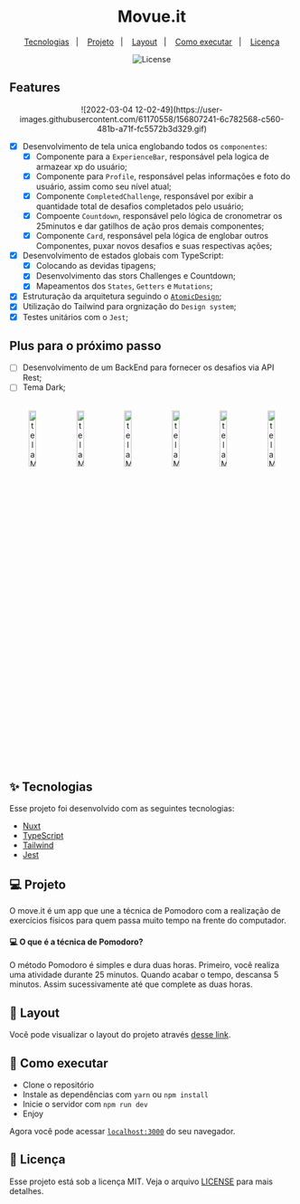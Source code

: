 <h1 align="center">
  Movue.it
</h1>

<p align="center">
  <a href="#-tecnologias">Tecnologias</a>&nbsp;&nbsp;&nbsp;|&nbsp;&nbsp;&nbsp;
  <a href="#-projeto">Projeto</a>&nbsp;&nbsp;&nbsp;|&nbsp;&nbsp;&nbsp;
  <a href="#-layout">Layout</a>&nbsp;&nbsp;&nbsp;|&nbsp;&nbsp;&nbsp;
  <a href="#-como-executar">Como executar</a>&nbsp;&nbsp;&nbsp;|&nbsp;&nbsp;&nbsp;
  <a href="#-licença">Licença</a>
</p>

<p align="center">
  <img alt="License" src="https://img.shields.io/static/v1?label=license&message=MIT&color=8257E5&labelColor=000000">
</p>

## Features

<p align="center">
	![2022-03-04 12-02-49](https://user-images.githubusercontent.com/61170558/156807241-6c782568-c560-481b-a71f-fc5572b3d329.gif)
</p>

- [x] Desenvolvimento de tela unica englobando todos os `componentes`:
  - [x] Componente para a `ExperienceBar`, responsável pela logica de armazear xp do usuário;
  - [x] Componente para `Profile`, responsável pelas informações e foto do usuário, assim como seu nível atual;
  - [x] Componente `CompletedChallenge`, responsável por exibir a quantidade total de desafios completados pelo usuário;
  - [x] Compoente `Countdown`, responsável pelo lógica de cronometrar os 25minutos e dar gatilhos de ação pros demais componentes;
  - [x] Componente `Card`, responsável pela lógica de englobar outros Componentes, puxar novos desafios e suas respectivas ações;
- [x] Desenvolvimento de estados globais com TypeScript:
  - [x] Colocando as devidas tipagens;
  - [x] Desenvolvimento das stors Challenges e Countdown;
  - [x] Mapeamentos dos `States`, `Getters` e `Mutations`;
- [x] Estruturação da arquitetura seguindo o <a href="https://medium.com/pretux/atomic-design-o-que-%C3%A9-como-surgiu-e-sua-import%C3%A2ncia-para-a-cria%C3%A7%C3%A3o-do-design-system-e3ac7b5aca2c" target="_blank">`AtomicDesign`</a>;
- [x] Utilização do Tailwind para orgnização do `Design system`;
- [x] Testes unitários com o `Jest`;

## Plus para o próximo passo
- [ ] Desenvolvimento de um BackEnd para fornecer os desafios via API Rest;
- [ ] Tema Dark;

<div style="display: inline_block" align="center"><br>
  <img align="center" alt="telaMobile" width="16%" src=".github/images/img-01.png">
  <img align="center" alt="telaMobile" width="16%" src=".github/images/img-02.png">
  <img align="center" alt="telaMobile" width="16%" src=".github/images/img-03.png">
  <img align="center" alt="telaMobile" width="16%" src=".github/images/img-04.png">
  <img align="center" alt="telaMobile" width="16%" src=".github/images/img-05.png">
  <img align="center" alt="telaMobile" width="16%" src=".github/images/img-06.png">
</div>

## ✨ Tecnologias

Esse projeto foi desenvolvido com as seguintes tecnologias:

- [Nuxt](https://nuxtjs.org/)
- [TypeScript](https://www.typescriptlang.org/)
- [Tailwind](https://tailwindcss.com/)
- [Jest](https://jestjs.io/pt-BR/)

## 💻 Projeto

O move.it é um app que une a técnica de Pomodoro com a realização de exercícios físicos para quem passa muito tempo na frente do computador.

#### 💻 O que é a técnica de Pomodoro?

O método Pomodoro é simples e dura duas horas. Primeiro, você realiza uma atividade durante 25 minutos. Quando acabar o tempo, descansa 5 minutos. Assim sucessivamente até que complete as duas horas.

## 🔖 Layout

Você pode visualizar o layout do projeto através [desse link](https://movue-it-jeanbauch-jeanbauch.vercel.app/).

## 🚀 Como executar

- Clone o repositório
- Instale as dependências com `yarn` ou `npm install`
- Inicie o servidor com `npm run dev`
- Enjoy

Agora você pode acessar [`localhost:3000`](http://localhost:3000) do seu navegador.

## 📄 Licença

Esse projeto está sob a licença MIT. Veja o arquivo [LICENSE](LICENSE.md) para mais detalhes.
